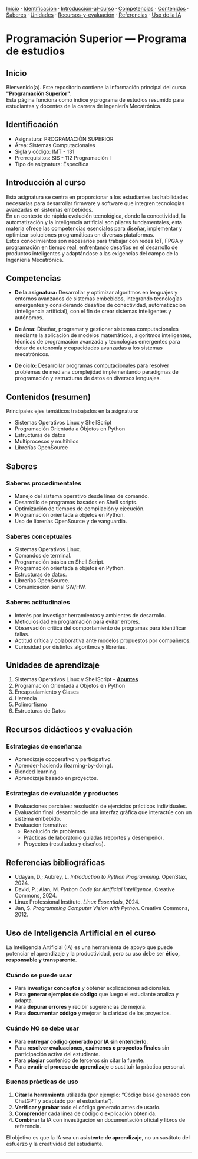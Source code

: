 [Inicio](#inicio) · [Identificación](#identificación) · [Introducción-al-curso](#introducción-al-curso) · [Competencias](#competencias) · [Contenidos](#contenidos-resumen) · [Saberes](#saberes) · [Unidades](#unidades-de-aprendizaje) · [Recursos-y-evaluación](#recursos-didácticos-y-evaluación) · [Referencias](#referencias-bibliográficas) · [Uso de la IA](#uso-de-inteligencia-artificial-en-el-curso) 

# Programación Superior — Programa de estudios

## Inicio
Bienvenido(a). Este repositorio contiene la información principal del curso **"Programación Superior"**.  
Esta página funciona como índice y programa de estudios resumido para estudiantes y docentes de la carrera de Ingeniería Mecatrónica.

## Identificación
- Asignatura: PROGRAMACIÓN SUPERIOR  
- Área: Sistemas Computacionales  
- Sigla y código: IMT - 131  
- Prerrequisitos: SIS - 112 Programación I  
- Tipo de asignatura: Específica

## Introducción al curso
Esta asignatura se centra en proporcionar a los estudiantes las habilidades necesarias para desarrollar firmware y software que integren tecnologías avanzadas en sistemas embebidos.  
En un contexto de rápida evolución tecnológica, donde la conectividad, la automatización y la inteligencia artificial son pilares fundamentales, esta materia ofrece las competencias esenciales para diseñar, implementar y optimizar soluciones programáticas en diversas plataformas.  
Estos conocimientos son necesarios para trabajar con redes IoT, FPGA y programación en tiempo real, enfrentando desafíos en el desarrollo de productos inteligentes y adaptándose a las exigencias del campo de la Ingeniería Mecatrónica.

## Competencias
- **De la asignatura:** Desarrollar y optimizar algoritmos en lenguajes y entornos avanzados de sistemas embebidos, integrando tecnologías emergentes y considerando desafíos de conectividad, automatización (inteligencia artificial), con el fin de crear sistemas inteligentes y autónomos.  
- **De área:** Diseñar, programar y gestionar sistemas computacionales mediante la aplicación de modelos matemáticos, algoritmos inteligentes, técnicas de programación avanzada y tecnologías emergentes para dotar de autonomía y capacidades avanzadas a los sistemas mecatrónicos.
  
- **De ciclo:** Desarrollar programas computacionales para resolver problemas de mediana complejidad implementando paradigmas de programación y estructuras de datos en diversos lenguajes.

## Contenidos (resumen)
Principales ejes temáticos trabajados en la asignatura:
- Sistemas Operativos Linux y ShellScript
- Programación Orientada a Objetos en Python
- Estructuras de datos
- Multiprocesos y multihilos
- Librerías OpenSource

## Saberes

### Saberes procedimentales
- Manejo del sistema operativo desde línea de comando.  
- Desarrollo de programas basados en Shell scripts.  
- Optimización de tiempos de compilación y ejecución.  
- Programación orientada a objetos en Python.  
- Uso de librerías OpenSource y de vanguardia.  

### Saberes conceptuales
- Sistemas Operativos Linux.  
- Comandos de terminal.  
- Programación básica en Shell Script.  
- Programación orientada a objetos en Python.  
- Estructuras de datos.  
- Librerías OpenSource.  
- Comunicación serial SW/HW.  

### Saberes actitudinales
- Interés por investigar herramientas y ambientes de desarrollo.  
- Meticulosidad en programación para evitar errores.  
- Observación crítica del comportamiento de programas para identificar fallas.  
- Actitud crítica y colaborativa ante modelos propuestos por compañeros.  
- Curiosidad por distintos algoritmos y librerías.

## Unidades de aprendizaje
1. Sistemas Operativos Linux y ShellScript - **[Apuntes](./Sistemas%20Operativos%20Linux%20y%20ShellScript/apuntes.md)**
2. Programación Orientada a Objetos en Python
3. Encapsulamiento y Clases
4. Herencia
5. Polimorfismo
6. Estructuras de Datos  

## Recursos didácticos y evaluación

### Estrategias de enseñanza
- Aprendizaje cooperativo y participativo.  
- Aprender-haciendo (learning-by-doing).  
- Blended learning.  
- Aprendizaje basado en proyectos.  

### Estrategias de evaluación y productos
- Evaluaciones parciales: resolución de ejercicios prácticos individuales.  
- Evaluación final: desarrollo de una interfaz gráfica que interactúe con un sistema embebido.  
- Evaluación formativa:
  - Resolución de problemas.  
  - Prácticas de laboratorio guiadas (reportes y desempeño).  
  - Proyectos (resultados y diseños).

## Referencias bibliográficas
- Udayan, D.; Aubrey, L. *Introduction to Python Programming*. OpenStax, 2024.  
- David, P.; Alan, M. *Python Code for Artificial Intelligence*. Creative Commons, 2024.  
- Linux Professional Institute. *Linux Essentials*, 2024.  
- Jan, S. *Programming Computer Vision with Python*. Creative Commons, 2012.

## Uso de Inteligencia Artificial en el curso

La Inteligencia Artificial (IA) es una herramienta de apoyo que puede potenciar el aprendizaje y la productividad, pero su uso debe ser **ético, responsable y transparente**.

### Cuándo se puede usar
- Para **investigar conceptos** y obtener explicaciones adicionales.  
- Para **generar ejemplos de código** que luego el estudiante analiza y adapta.  
- Para **depurar errores** y recibir sugerencias de mejora.  
- Para **documentar código** y mejorar la claridad de los proyectos.  

### Cuándo NO se debe usar
- Para **entregar código generado por IA sin entenderlo**.  
- Para **resolver evaluaciones, exámenes o proyectos finales** sin participación activa del estudiante.  
- Para **plagiar** contenido de terceros sin citar la fuente.  
- Para **evadir el proceso de aprendizaje** o sustituir la práctica personal.  

### Buenas prácticas de uso
1. **Citar la herramienta** utilizada (por ejemplo: “Código base generado con ChatGPT y adaptado por el estudiante”).  
2. **Verificar y probar** todo el código generado antes de usarlo.  
3. **Comprender** cada línea de código o explicación obtenida.  
4. **Combinar** la IA con investigación en documentación oficial y libros de referencia.  

El objetivo es que la IA sea un **asistente de aprendizaje**, no un sustituto del esfuerzo y la creatividad del estudiante.

-----------------------





